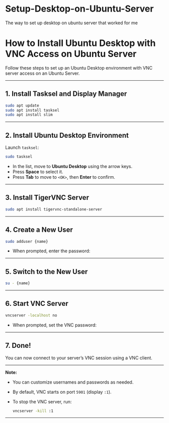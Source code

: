 # Setup-Desktop-on-Ubuntu-Server
The way to set up desktop on ubuntu server that worked for me

# How to Install Ubuntu Desktop with VNC Access on Ubuntu Server

Follow these steps to set up an Ubuntu Desktop environment with VNC server access on an Ubuntu Server.

---

## 1. **Install Tasksel and Display Manager**

```bash
sudo apt update
sudo apt install tasksel
sudo apt install slim
```

---

## 2. **Install Ubuntu Desktop Environment**

Launch `tasksel`:

```bash
sudo tasksel
```

* In the list, move to **Ubuntu Desktop** using the arrow keys.
* Press **Space** to select it.
* Press **Tab** to move to `<OK>`, then **Enter** to confirm.

---

## 3. **Install TigerVNC Server**

```bash
sudo apt install tigervnc-standalone-server
```

---

## 4. **Create a New User**

```bash
sudo adduser {name}
```

* When prompted, enter the password:

---

## 5. **Switch to the New User**

```bash
su - {name}
```

---

## 6. **Start VNC Server**

```bash
vncserver -localhost no
```

* When prompted, set the VNC password:


---

## 7. **Done!**

You can now connect to your server’s VNC session using a VNC client.

---

**Note:**

* You can customize usernames and passwords as needed.
* By default, VNC starts on port `5901` (display `:1`).
* To stop the VNC server, run:

  ```bash
  vncserver -kill :1
  ```

---
